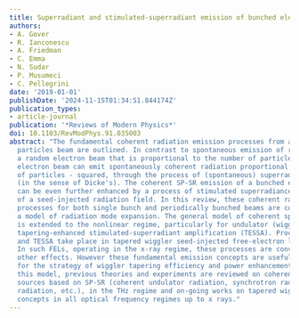 ```yaml
---
title: Superradiant and stimulated-superradiant emission of bunched electron beams
authors:
- A. Gover
- R. Ianconescu
- A. Friedman
- C. Emma
- N. Sudar
- P. Musumeci
- C. Pellegrini
date: '2019-01-01'
publishDate: '2024-11-15T01:34:51.844174Z'
publication_types:
- article-journal
publication: '*Reviews of Modern Physics*'
doi: 10.1103/RevModPhys.91.035003
abstract: "The fundamental coherent radiation emission processes from a bunched charged
  particles beam are outlined. In contrast to spontaneous emission of radiation from
  a random electron beam that is proportional to the number of particles, a prebunched
  electron beam can emit spontaneously coherent radiation proportional to the number
  of particles - squared, through the process of (spontaneous) superradiance (SP-SR)
  (in the sense of Dicke's). The coherent SP-SR emission of a bunched electron beam
  can be even further enhanced by a process of stimulated superradiance in the presence
  of a seed-injected radiation field. In this review, these coherent radiation emission
  processes for both single bunch and periodically bunched beams are considered in
  a model of radiation mode expansion. The general model of coherent spontaneous emission
  is extended to the nonlinear regime, particularly for undulator (wiggler) interaction:
  tapering-enhanced stimulated-superradiant amplification (TESSA). Processes of SP-SR
  and TESSA take place in tapered wiggler seed-injected free-electron lasers (FELs).
  In such FELs, operating in the x-ray regime, these processes are convoluted with
  other effects. However these fundamental emission concepts are useful guidelines
  for the strategy of wiggler tapering efficiency and power enhancement. Based on
  this model, previous theories and experiments are reviewed on coherent radiation
  sources based on SP-SR (coherent undulator radiation, synchrotron radiation, Smith-Purcell
  radiation, etc.), in the THz regime and on-going works on tapered wiggler efficiency-enhancement
  concepts in all optical frequency regimes up to x rays."
---
```

